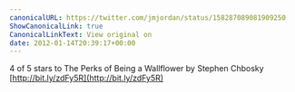 ```yaml
---
canonicalURL: https://twitter.com/jmjordan/status/158287089081909250
ShowCanonicalLink: true
CanonicalLinkText: View original on
date: 2012-01-14T20:39:17+00:00
---
```

4 of 5 stars to The Perks of Being a Wallflower by Stephen Chbosky [http://bit.ly/zdFy5R](http://bit.ly/zdFy5R)